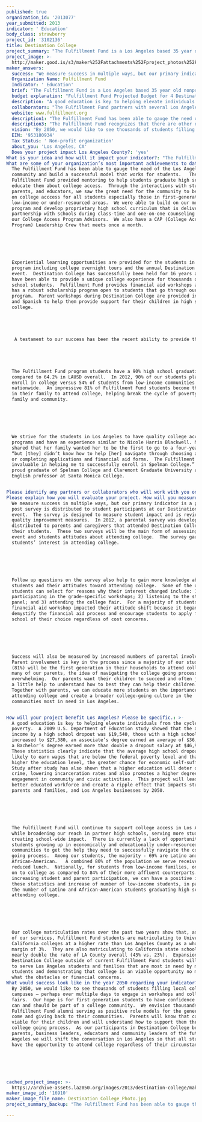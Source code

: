 ```yaml
---
published: true
organization_id: '2013077'
year_submitted: 2013
indicator: ' Education'
body_class: strawberry
project_id: '3102136'
title: Destination College
project_summary: "The Fulfillment Fund is a Los Angeles based 35 year old nonprofit that has evolved into a leading college access organization with a multipronged model for success. The Fulfillment Fund’s mission is to make college a reality for students growing up in educationally and economically under-resourced communities. A college degree is more important than ever in creating a pathway out of poverty.  We promote higher education and college bound culture through our high school program in partnership with several LA Title 1 high schools.  Our program is designed around our classroom-based proprietary College Access Curriculum, one-on-one college counseling, and experiential learning opportunities such as college tours and our annual signature event, Destination College.  We are unique in that our program is part of the regular school day, making us an integrated part of our students’ school day.  Our holistic approach and commitment of “One Student a Time” enables us to extend educational opportunity and create long-term positive change for our students, their families and the surrounding community. Numerous students do not see college as a reality due to the cycle of poverty, cost of attendance, and lack of college graduate role models in their communities.  Compounding the problem are budget cuts that lead to overcrowding 1:35 students and few or nonexistent college counselors 1:1250 students in area Title 1 high schools; the Fulfillment Fund is bridging this gap to service these students.  We partner with the schools to provide students with the much needed guidance and information to graduate high school, apply to and attend college.  The education of one student not only impacts the student, but it can also increase the economic growth of their family and surrounding community exponentially.  Our hope for 2050 is that the greater LA community believes in our vision that all students, regardless of their circumstances, should have the opportunity to attend college, graduate, and actively participate in transforming their communities and creating a better society.  Our students are LA’ future business leaders, parents, and community advocates that will help spread the importance of the value of higher education. Our immediate goal for the future is to reach more students, families, and educators by expanding our signature event, Destination College beyond our current students. The Fulfillment Fund has successfully held 16 Destination College events for high school program students, their parents and mentors; it is often the first time many of them visit a higher education institution and begin to see attending a college or university as within their grasp.  \r\n\r\nDestination College is always held on a local college campus such as Loyola Marymount University, the University of California Los Angeles and the University of Southern California.  Grade specific workshops are delivered by Fulfillment Fund program staff and outside content experts that include: Overview of the 4-college systems, Financial aid options, Personal essay writing, College Applications 101, and Leadership 101. Several workshops, led by professionals in creative fields, incorporate youth development and creative self-expression to further engage students. The event also includes a robust college fair attended by 60 or more national college recruiters who provide general information and address our students’ concerns about financial aid, cultural challenges, and support services.\r\n\r\nFor many students, Destination College is a pivotal, life-changing experience as it marks the first time they realize that they can belong in the college community.  After attending the event, students are armed with critical information and have a sense of empowerment which translates into certainty that they can attend their dream school no matter the cost because they have options.  The event provides parents and mentors with valuable resources and support about the importance of their student attending college in addition to providing guidance on how best to prepare their teens for college.  In LA County, where only  32% of students complete college prep coursework A-G\\;  Destination College has the ability to ignite passion in students and stress the importance of succeeding in high school in order to be accepted to college.  \r\n\r\nThe main goals of Destination College are to:\r\n1.\tMotivate students to apply for and attend college by connecting them with college representatives and current college students.\r\n2.\tSpread practical knowledge about the college admissions process and financial aid through informative workshops.\r\n3.     Educate more parents in the college going opportunities that exist for their children and help remove the financial barriers they may think hinder these opportunities\r\n\r\n"
project_image: >-
  http://maker.good.is/s3/maker%252Fattachments%252Fproject_photos%252Fimages%252F16910%252Fdisplay%252FDestination_College_Photo.jpg=c570x385
maker_answers:
  success: "We measure success in multiple ways, but our primary indicator is a pre and post survey is distributed to student participants at our Destination College event.  The survey is designed to measure student impact and is reviewed for quality improvement measures.  In 2012, a parental survey was developed and distributed to parents and caregivers that attended Destination College with their students.  These two surveys will be the main form of assessing the event and students attitudes about attending college.  The survey gauges the students’ interest in attending college. \r\n\r\nFollow up questions on the survey also help to gain more knowledge about the students and their attitudes toward attending college.  Some of the options students can select for reasons why their interest changed include: 1) participating in the grade-specific workshops; 2) listening to the student panel; and 3) attending the college fair.  For a majority of students, the financial aid workshop impacted their attitude shift because it began to demystify the financial aid process and encourage students to apply for any school of their choice regardless of cost concerns.\r\n\r\nSuccess will also be measured by increased numbers of parental involvement.  Parent involvement is key in the process since a majority of our students (81%) will be the first generation in their households to attend college.  For many of our parents, the idea of navigating the college going process is overwhelming.  Our parents want their children to succeed and often just need a little help to understand how to best they can help their children.  Together with parents, we can educate more students on the importance of attending college and create a broader college-going culture in the communities most in need in Los Angeles.\r\n"
  Organization Name: Fulfillment Fund
  Indicator: ' Education'
  brief: "The Fulfillment Fund is a Los Angeles based 35 year old nonprofit that has evolved into a leading college access organization with a multipronged model for success. The Fulfillment Fund’s mission is to make college a reality for students growing up in educationally and economically under-resourced communities. A college degree is more important than ever in creating a pathway out of poverty.  We promote higher education and college bound culture through our high school program in partnership with several LA Title 1 high schools.  Our program is designed around our classroom-based proprietary College Access Curriculum, one-on-one college counseling, and experiential learning opportunities such as college tours and our annual signature event, Destination College.  We are unique in that our program is part of the regular school day, making us an integrated part of our students’ school day.  Our holistic approach and commitment of “One Student a Time” enables us to extend educational opportunity and create long-term positive change for our students, their families and the surrounding community. Numerous students do not see college as a reality due to the cycle of poverty, cost of attendance, and lack of college graduate role models in their communities.  Compounding the problem are budget cuts that lead to overcrowding 1:35 students and few or nonexistent college counselors 1:1250 students in area Title 1 high schools; the Fulfillment Fund is bridging this gap to service these students.  We partner with the schools to provide students with the much needed guidance and information to graduate high school, apply to and attend college.  The education of one student not only impacts the student, but it can also increase the economic growth of their family and surrounding community exponentially.  Our hope for 2050 is that the greater LA community believes in our vision that all students, regardless of their circumstances, should have the opportunity to attend college, graduate, and actively participate in transforming their communities and creating a better society.  Our students are LA’ future business leaders, parents, and community advocates that will help spread the importance of the value of higher education. Our immediate goal for the future is to reach more students, families, and educators by expanding our signature event, Destination College beyond our current students. The Fulfillment Fund has successfully held 16 Destination College events for high school program students, their parents and mentors; it is often the first time many of them visit a higher education institution and begin to see attending a college or university as within their grasp.  \r\n\r\nDestination College is always held on a local college campus such as Loyola Marymount University, the University of California Los Angeles and the University of Southern California.  Grade specific workshops are delivered by Fulfillment Fund program staff and outside content experts that include: Overview of the 4-college systems, Financial aid options, Personal essay writing, College Applications 101, and Leadership 101. Several workshops, led by professionals in creative fields, incorporate youth development and creative self-expression to further engage students. The event also includes a robust college fair attended by 60 or more national college recruiters who provide general information and address our students’ concerns about financial aid, cultural challenges, and support services.\r\n\r\nFor many students, Destination College is a pivotal, life-changing experience as it marks the first time they realize that they can belong in the college community.  After attending the event, students are armed with critical information and have a sense of empowerment which translates into certainty that they can attend their dream school no matter the cost because they have options.  The event provides parents and mentors with valuable resources and support about the importance of their student attending college in addition to providing guidance on how best to prepare their teens for college.  In LA County, where only  32% of students complete college prep coursework A-G\\;  Destination College has the ability to ignite passion in students and stress the importance of succeeding in high school in order to be accepted to college.  \r\n\r\nThe main goals of Destination College are to:\r\n1.\tMotivate students to apply for and attend college by connecting them with college representatives and current college students.\r\n2.\tSpread practical knowledge about the college admissions process and financial aid through informative workshops.\r\n3.     Educate more parents in the college going opportunities that exist for their children and help remove the financial barriers they may think hinder these opportunities\r\n\r\n"
  budget explanation: "Fulfillment Fund Projected Budget for 4 Destination College Events\r\nfor 2013-2017.\r\n                                                          Total 4 Yr Budget     LA2050 Funds\r\nPersonnel (Program staff time)     $7,000                        $3,200\r\nMileage & Parking                           $8,750                        $5,050\r\nTransportation*                               $62,750                      $35,000\r\nMeals                                                $96,000                      $30,000\r\nSupplies                                           $21,000                      $6,000\r\nRental Expenses                             $9,500                        $6,000\r\nFacilities                                           $5,500                        $2,000\r\nPostage & Delivery                          $5,250                        $1,750\r\nPrinting                                             $17,150                      $10,000\r\nAwards & Gifts                                 $2,900                        $1,000\r\nTotal                                                  $235,800                     $100,000\r\n\r\nBudget details: Currently, we budget $25,000 a year to serve 400 students at our Destination College event and another 200 parents, mentors, chaperones and volunteers participate.  Our goal is to increase the total number of students from low-income areas over the next several years and eventually scale our event to a broader Los Angeles community wide event.  Funding from LA2050 would allow the seed money to begin immediately casting a wider net in Los Angeles.  The $100,000 LA 2050 funds will increase our budget to provide stipends to additional high schools to participate in Destination College.  We will be able to accommodate up to an additional 600 students and parents each year for four years.  The high schools will receive stipends from the program budget for a specific number of slots for the event (the number of slots per school is dependent on the number of high schools that apply for the stipends).  \r\n*Transportation includes rental buses for participants to and from the event.\r\n\r\n\r\n"
  description: "A good education is key to helping elevate individuals from the cycle of poverty.  A 2009 U.S. Department of Education study showed that the average income by a high school dropout was $19,540, those with a high school diploma increased to $27,380, an associate’s degree earned an average of $36,190, and a Bachelor’s degree earned more than double a dropout salary at $46,930.  These statistics clearly indicate that the average high school dropout is likely to earn wages that are below the federal poverty level and that the higher the education level, the greater chance for economic self-sufficiency.  Study after study has also shown that a higher education will deter one from crime, lowering incarceration rates and also promotes a higher degree of engagement in community and civic activities.  This project will lead to a better educated workforce and create a ripple effect that impacts students, parents and families, and Los Angeles businesses by 2050.    \r\n\r\nThe Fulfillment Fund will continue to support college access in Los Angeles while broadening our reach in partner high schools, serving more students and creating school-wide impact.  There is currently a lack of opportunities for students growing up in economically and educationally under-resourced communities to get the help they need to successfully navigate the college going process.  Among our students, the majority - 69% are Latino and 19% are African-American.   A combined 80% of the population we serve receive free or reduced lunch.  Nationally, for students from low-income families, only 54% go on to college as compared to 84% of their more affluent counterparts.  By increasing student and parent participation, we can have a positive impact on these statistics and increase of number of low-income students, in particular the number of Latino and African-American students graduating high school and attending college.  \r\n\r\nOur college matriculation rates over the past two years show that, as a result of our services, Fulfillment Fund students are matriculating to University of California colleges at a higher rate than Los Angeles County as a whole by a margin of 3%.  They are also matriculating to California state schools at nearly double the rate of LA County overall (43% vs. 23%).  Expansion of Destination College outside of current Fulfillment Fund students will allow us to serve Los Angeles students and families that are most in need by motivating students and demonstrating that college is an viable opportunity no matter what the obstacles or financial concerns.    "
  collaborators: "The Fulfillment Fund partners with several Los Angeles area high schools to enroll students for Destination College.  Our goal is to create a college going culture in these schools among the students, parents, and educators.\r\nPartner high schools:\r\n•\tNew Designs Charter School\r\n•\tGertz-Ressler Charter High School\r\n•\tAlexander Hamilton High School\r\n•\tCrenshaw High School\r\n•\tNew Open World (NOW) Academy\r\nExtended School Partners\r\n•\tThe Alliance Schools\r\n•\tGreen Dot Schools\r\n•\tSo CAL CAN- CBO organizations, like USC NAI, Bright Prospects, MOSTE girls, One Voice and CDF\r\nPartner colleges include Destination College host schools as well as admissions recruiters from over 60 college and universities that participate in the event."
  website: www.fulfillment.org
  description1: "The Fulfillment Fund has been able to gauge the need of the Los Angeles community and build a successful model that works for students.   The Fulfillment Fund provided mentoring to help students graduate high school and educate them about college access.  Through the interactions with students, parents, and educators, we saw the great need for the community to be educated on college acccess for all students especially those in first-generation, low-income or under-resourced areas.  We were able to build on our mentoring program and develop proprietary high school curriculum that is delivered in partnership with schools during class-time and one-on-one counseling through our College Access Program Advisors.  We also have a CAP (College Access Program) Leadership Crew that meets once a month.  \r\n\r\nExperiential learning opportunities are provided for the students in our program including college overnight tours and the annual Destination College event.  Destination College has successfully been held for 16 years and we have been able to provide a unique college experience for thousands of high school students.  Fulfillment Fund provides financial aid workshops and also has a robust scholarship program open to students that go through our program.  Parent workshops during Destination College are provided in English and Spanish to help them provide support for their children in high school and college. \r\n\r\n A testament to our success has been the recent ability to provide the city of Las Vegas the tools to replicate the Fulfillment Fund model as a pilot in their schools.  The participating schools have already started seeing a shift in perceptions on attending college from the students.\r\n\r\nThe Fulfillment Fund program students have a 90% high school graduation rate compared to 64.2% in LAUSD overall.  In 2012, 90% of our students planned to enroll in college versus 54% of students from low-income communities nationwide.  An impressive 81% of Fulfillment Fund students become the first in their family to attend college, helping break the cycle of poverty in their family and community.\r\n\r\nWe strive for the students in Los Angeles to have quality college access programs and have an experience similar to Nicole Harris Blackwell. Nicole shared that her family wanted her to be the first to go to a four-year college “but [they] didn’t know how to help [her] navigate through choosing a school or completing applications and financial aid forms.  The Fulfillment Fund was invaluable in helping me to successfully enroll in Spelman College.”  She is a proud graduate of Spelman College and Claremont Graduate University and is an English professor at Santa Monica College.\r\n"
  description3: "The Fulfillment Fund recognizes that there are other organizations that provide facets of college assistance programs and/or mentoring for high school students in the Los Angeles area.  Since our county is one of the largest in the country it takes collaborative efforts in order to serve our Los Angeles student population.  Where possible, we work in tandem in order to better fulfill the needs of students in Los Angeles.  Our program is unique because we offer a more holistic approach to programming.  We are able to successfully assess the needs of first generation students and develop a comprehensive model that provides them with the necessary skills to be confident about the accessibility of college.  We also award scholarships to many of our students and see them through graduating college and often into their careers.   \r\n\r\nThe Fulfillment Fund currently collaborates through a Memorandum of Understanding with C5 Youth Foundation of Southern California (C5LA) and extended the Destination College opportunity to around 60 of their students in the 2012 event.  We also have agreements with Communities in Schools and Beating the Odds who had around 55 combined students attend Destination College 2012.  Our collaboration partner students are extended the same opportunities in the college fair, tour, and grade-specific workshops as our Fulfillment Fund program students.    \r\n\r\nOur partnership with Communities in Schools includes joining forces to provide technology workshops and trainings through our partnership with Creative Arts Academy.   \r\n\r\nThe Fulfillment Fund was one of the founders of the Southern California College Access Network which is comprised of 51 nonprofit organizations to increase access and completion of postsecondary education for low-income students.\r\n"
  vision: "By 2050, we would like to see thousands of students filling local college campuses – perhaps over multiple days to engage in workshops and college fairs.  Our hope is for first generation students to have confidence that they can and should be part of a college community.  We envision thousands of Fulfillment Fund alumni serving as positive role models for the generations to come and giving back to their communities.  Parents will know that college is viable for their children and will understand how to support them through the college going process.  As our participants in Destination College become the parents, business leaders, educators and community leaders of the future Los Angeles we will shift the conversation in Los Angeles so that all students have the opportunity to attend college regardless of their circumstances.  \r\n\r\n"
  EIN: '953180934'
  Tax Status: ' Non-profit organization'
  about_you: 'Los Angeles, CA'
  Does your project impact Los Angeles County?: 'yes'
What is your idea and how will it impact your indicator?: "The Fulfillment Fund is a Los Angeles based 35 year old nonprofit that has evolved into a leading college access organization with a multipronged model for success. The Fulfillment Fund’s mission is to make college a reality for students growing up in educationally and economically under-resourced communities. A college degree is more important than ever in creating a pathway out of poverty.  We promote higher education and college bound culture through our high school program in partnership with several LA Title 1 high schools.  Our program is designed around our classroom-based proprietary College Access Curriculum, one-on-one college counseling, and experiential learning opportunities such as college tours and our annual signature event, Destination College.  We are unique in that our program is part of the regular school day, making us an integrated part of our students’ school day.  Our holistic approach and commitment of “One Student a Time” enables us to extend educational opportunity and create long-term positive change for our students, their families and the surrounding community. Numerous students do not see college as a reality due to the cycle of poverty, cost of attendance, and lack of college graduate role models in their communities.  Compounding the problem are budget cuts that lead to overcrowding 1:35 students and few or nonexistent college counselors 1:1250 students in area Title 1 high schools; the Fulfillment Fund is bridging this gap to service these students.  We partner with the schools to provide students with the much needed guidance and information to graduate high school, apply to and attend college.  The education of one student not only impacts the student, but it can also increase the economic growth of their family and surrounding community exponentially.  Our hope for 2050 is that the greater LA community believes in our vision that all students, regardless of their circumstances, should have the opportunity to attend college, graduate, and actively participate in transforming their communities and creating a better society.  Our students are LA’ future business leaders, parents, and community advocates that will help spread the importance of the value of higher education. Our immediate goal for the future is to reach more students, families, and educators by expanding our signature event, Destination College beyond our current students. The Fulfillment Fund has successfully held 16 Destination College events for high school program students, their parents and mentors; it is often the first time many of them visit a higher education institution and begin to see attending a college or university as within their grasp.  \n\n\n\n\n\nDestination College is always held on a local college campus such as Loyola Marymount University, the University of California Los Angeles and the University of Southern California.  Grade specific workshops are delivered by Fulfillment Fund program staff and outside content experts that include: Overview of the 4-college systems, Financial aid options, Personal essay writing, College Applications 101, and Leadership 101. Several workshops, led by professionals in creative fields, incorporate youth development and creative self-expression to further engage students. The event also includes a robust college fair attended by 60 or more national college recruiters who provide general information and address our students’ concerns about financial aid, cultural challenges, and support services.\n\n\n\n\n\nFor many students, Destination College is a pivotal, life-changing experience as it marks the first time they realize that they can belong in the college community.  After attending the event, students are armed with critical information and have a sense of empowerment which translates into certainty that they can attend their dream school no matter the cost because they have options.  The event provides parents and mentors with valuable resources and support about the importance of their student attending college in addition to providing guidance on how best to prepare their teens for college.  In LA County, where only  32% of students complete college prep coursework A-G\\;  Destination College has the ability to ignite passion in students and stress the importance of succeeding in high school in order to be accepted to college.  \n\n\n\n\n\nThe main goals of Destination College are to:\n\n\n1.\tMotivate students to apply for and attend college by connecting them with college representatives and current college students.\n\n\n2.\tSpread practical knowledge about the college admissions process and financial aid through informative workshops.\n\n\n3.     Educate more parents in the college going opportunities that exist for their children and help remove the financial barriers they may think hinder these opportunities\n\n\n\n\n\n"
What are some of your organization’s most important achievements to date?: >+
  The Fulfillment Fund has been able to gauge the need of the Los Angeles
  community and build a successful model that works for students.   The
  Fulfillment Fund provided mentoring to help students graduate high school and
  educate them about college access.  Through the interactions with students,
  parents, and educators, we saw the great need for the community to be educated
  on college acccess for all students especially those in first-generation,
  low-income or under-resourced areas.  We were able to build on our mentoring
  program and develop proprietary high school curriculum that is delivered in
  partnership with schools during class-time and one-on-one counseling through
  our College Access Program Advisors.  We also have a CAP (College Access
  Program) Leadership Crew that meets once a month.  






  Experiential learning opportunities are provided for the students in our
  program including college overnight tours and the annual Destination College
  event.  Destination College has successfully been held for 16 years and we
  have been able to provide a unique college experience for thousands of high
  school students.  Fulfillment Fund provides financial aid workshops and also
  has a robust scholarship program open to students that go through our
  program.  Parent workshops during Destination College are provided in English
  and Spanish to help them provide support for their children in high school and
  college. 





   A testament to our success has been the recent ability to provide the city of Las Vegas the tools to replicate the Fulfillment Fund model as a pilot in their schools.  The participating schools have already started seeing a shift in perceptions on attending college from the students.





  The Fulfillment Fund program students have a 90% high school graduation rate
  compared to 64.2% in LAUSD overall.  In 2012, 90% of our students planned to
  enroll in college versus 54% of students from low-income communities
  nationwide.  An impressive 81% of Fulfillment Fund students become the first
  in their family to attend college, helping break the cycle of poverty in their
  family and community.






  We strive for the students in Los Angeles to have quality college access
  programs and have an experience similar to Nicole Harris Blackwell. Nicole
  shared that her family wanted her to be the first to go to a four-year college
  “but [they] didn’t know how to help [her] navigate through choosing a school
  or completing applications and financial aid forms.  The Fulfillment Fund was
  invaluable in helping me to successfully enroll in Spelman College.”  She is a
  proud graduate of Spelman College and Claremont Graduate University and is an
  English professor at Santa Monica College.


Please identify any partners or collaborators who will work with you on this project.: "The Fulfillment Fund partners with several Los Angeles area high schools to enroll students for Destination College.  Our goal is to create a college going culture in these schools among the students, parents, and educators.\n\n\nPartner high schools:\n\n\n*\tNew Designs Charter School\n\n\n*\tGertz-Ressler Charter High School\n\n\n*\tAlexander Hamilton High School\n\n\n*\tCrenshaw High School\n\n\n*\tNew Open World (NOW) Academy\n\n\nExtended School Partners\n\n\n*\tThe Alliance Schools\n\n\n*\tGreen Dot Schools\n\n\n*\tSo CAL CAN- CBO organizations, like USC NAI, Bright Prospects, MOSTE girls, One Voice and CDF\n\n\nPartner colleges include Destination College host schools as well as admissions recruiters from over 60 college and universities that participate in the event."
Please explain how you will evaluate your project. How will you measure success?: >+
  We measure success in multiple ways, but our primary indicator is a pre and
  post survey is distributed to student participants at our Destination College
  event.  The survey is designed to measure student impact and is reviewed for
  quality improvement measures.  In 2012, a parental survey was developed and
  distributed to parents and caregivers that attended Destination College with
  their students.  These two surveys will be the main form of assessing the
  event and students attitudes about attending college.  The survey gauges the
  students’ interest in attending college. 






  Follow up questions on the survey also help to gain more knowledge about the
  students and their attitudes toward attending college.  Some of the options
  students can select for reasons why their interest changed include: 1)
  participating in the grade-specific workshops; 2) listening to the student
  panel; and 3) attending the college fair.  For a majority of students, the
  financial aid workshop impacted their attitude shift because it began to
  demystify the financial aid process and encourage students to apply for any
  school of their choice regardless of cost concerns.






  Success will also be measured by increased numbers of parental involvement. 
  Parent involvement is key in the process since a majority of our students
  (81%) will be the first generation in their households to attend college.  For
  many of our parents, the idea of navigating the college going process is
  overwhelming.  Our parents want their children to succeed and often just need
  a little help to understand how to best they can help their children. 
  Together with parents, we can educate more students on the importance of
  attending college and create a broader college-going culture in the
  communities most in need in Los Angeles.


How will your project benefit Los Angeles? Please be specific.: >-
  A good education is key to helping elevate individuals from the cycle of
  poverty.  A 2009 U.S. Department of Education study showed that the average
  income by a high school dropout was $19,540, those with a high school diploma
  increased to $27,380, an associate’s degree earned an average of $36,190, and
  a Bachelor’s degree earned more than double a dropout salary at $46,930. 
  These statistics clearly indicate that the average high school dropout is
  likely to earn wages that are below the federal poverty level and that the
  higher the education level, the greater chance for economic self-sufficiency. 
  Study after study has also shown that a higher education will deter one from
  crime, lowering incarceration rates and also promotes a higher degree of
  engagement in community and civic activities.  This project will lead to a
  better educated workforce and create a ripple effect that impacts students,
  parents and families, and Los Angeles businesses by 2050.    






  The Fulfillment Fund will continue to support college access in Los Angeles
  while broadening our reach in partner high schools, serving more students and
  creating school-wide impact.  There is currently a lack of opportunities for
  students growing up in economically and educationally under-resourced
  communities to get the help they need to successfully navigate the college
  going process.  Among our students, the majority - 69% are Latino and 19% are
  African-American.   A combined 80% of the population we serve receive free or
  reduced lunch.  Nationally, for students from low-income families, only 54% go
  on to college as compared to 84% of their more affluent counterparts.  By
  increasing student and parent participation, we can have a positive impact on
  these statistics and increase of number of low-income students, in particular
  the number of Latino and African-American students graduating high school and
  attending college.  






  Our college matriculation rates over the past two years show that, as a result
  of our services, Fulfillment Fund students are matriculating to University of
  California colleges at a higher rate than Los Angeles County as a whole by a
  margin of 3%.  They are also matriculating to California state schools at
  nearly double the rate of LA County overall (43% vs. 23%).  Expansion of
  Destination College outside of current Fulfillment Fund students will allow us
  to serve Los Angeles students and families that are most in need by motivating
  students and demonstrating that college is an viable opportunity no matter
  what the obstacles or financial concerns.    
What would success look like in the year 2050 regarding your indicator?: >+
  By 2050, we would like to see thousands of students filling local college
  campuses — perhaps over multiple days to engage in workshops and college
  fairs.  Our hope is for first generation students to have confidence that they
  can and should be part of a college community.  We envision thousands of
  Fulfillment Fund alumni serving as positive role models for the generations to
  come and giving back to their communities.  Parents will know that college is
  viable for their children and will understand how to support them through the
  college going process.  As our participants in Destination College become the
  parents, business leaders, educators and community leaders of the future Los
  Angeles we will shift the conversation in Los Angeles so that all students
  have the opportunity to attend college regardless of their circumstances.  






cached_project_image: >-
  https://archive-assets.la2050.org/images/2013/destination-college/maker.good.is/s3/maker%252Fattachments%252Fproject_photos%252Fimages%252F16910%252Fdisplay%252FDestination_College_Photo.jpg=c570x385.jpg
maker_image_id: '16910'
maker_image_file_name: Destination_College_Photo.jpg
project_summary_backup: "The Fulfillment Fund has been able to gauge the need of the Los Angeles community and build a successful model that works for students.   The Fulfillment Fund provided mentoring to help students graduate high school and educate them about college access.  Through the interactions with students, parents, and educators, we saw the great need for the community to be educated on college acccess for all students especially those in first-generation, low-income or under-resourced areas.  We were able to build on our mentoring program and develop proprietary high school curriculum that is delivered in partnership with schools during class-time and one-on-one counseling through our College Access Program Advisors.  We also have a CAP (College Access Program) Leadership Crew that meets once a month.  \r\n\r\nExperiential learning opportunities are provided for the students in our program including college overnight tours and the annual Destination College event.  Destination College has successfully been held for 16 years and we have been able to provide a unique college experience for thousands of high school students.  Fulfillment Fund provides financial aid workshops and also has a robust scholarship program open to students that go through our program.  Parent workshops during Destination College are provided in English and Spanish to help them provide support for their children in high school and college. \r\n\r\n A testament to our success has been the recent ability to provide the city of Las Vegas the tools to replicate the Fulfillment Fund model as a pilot in their schools.  The participating schools have already started seeing a shift in perceptions on attending college from the students.\r\n\r\nThe Fulfillment Fund program students have a 90% high school graduation rate compared to 64.2% in LAUSD overall.  In 2012, 90% of our students planned to enroll in college versus 54% of students from low-income communities nationwide.  An impressive 81% of Fulfillment Fund students become the first in their family to attend college, helping break the cycle of poverty in their family and community.\r\n\r\nWe strive for the students in Los Angeles to have quality college access programs and have an experience similar to Nicole Harris Blackwell. Nicole shared that her family wanted her to be the first to go to a four-year college “but [they] didn’t know how to help [her] navigate through choosing a school or completing applications and financial aid forms.  The Fulfillment Fund was invaluable in helping me to successfully enroll in Spelman College.”  She is a proud graduate of Spelman College and Claremont Graduate University and is an English professor at Santa Monica College.\r\n"

---
```

